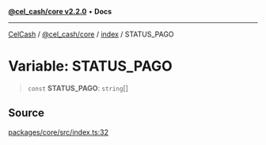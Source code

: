 [**@cel_cash/core v2.2.0**](../../README.md) • **Docs**

***

[CelCash](../../../../packages.md) / [@cel\_cash/core](../../README.md) / [index](../README.md) / STATUS\_PAGO

# Variable: STATUS\_PAGO

> `const` **STATUS\_PAGO**: `string`[]

## Source

[packages/core/src/index.ts:32](https://github.com/Pyxlab/celcash/blob/b57c7034bd65dcd5b083f272f9cfe6cc4ff73f7b/packages/core/src/index.ts#L32)
